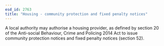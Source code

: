 ```yaml
---
esd_id: 2763
title: "Housing - community protection and fixed penalty notices"
---
```


A local authority may authorise a housing provider, as defined by section 20 of the Anti-social Behaviour, Crime and Policing 2014 Act to issue community protection notices and fixed penalty notices (section 52).

